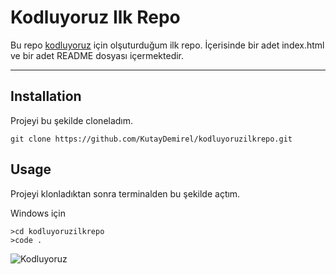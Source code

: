 # Kodluyoruz Ilk Repo
Bu repo [kodluyoruz](https://kodluyoruz.org) için olşuturduğum ilk repo. İçerisinde bir adet index.html ve bir adet README dosyası içermektedir.
***
## Installation
Projeyi bu şekilde cloneladım.

```git
git clone https://github.com/KutayDemirel/kodluyoruzilkrepo.git
```

## Usage
Projeyi klonladıktan sonra terminalden bu şekilde açtım.

Windows için

```
>cd kodluyoruzilkrepo
>code .
```
![Kodluyoruz](https://pbs.twimg.com/media/Dg7M-w3X0AEMsJ5?format=jpg&name=large)


